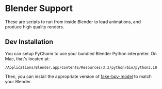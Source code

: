 # Blender Support

These are scripts to run from inside Blender to load animations, and produce high quality renders.

## Dev Installation

You can setup PyCharm to use your bundled Blender Python interpreter. On Mac, that's located at:

`/Applications/Blender.app/Contents/Resources/3.3/python/bin/python3.10`

Then, you can install the appropriate version of [fake-bpy-model](https://github.com/nutti/fake-bpy-module) to match 
your Blender.
